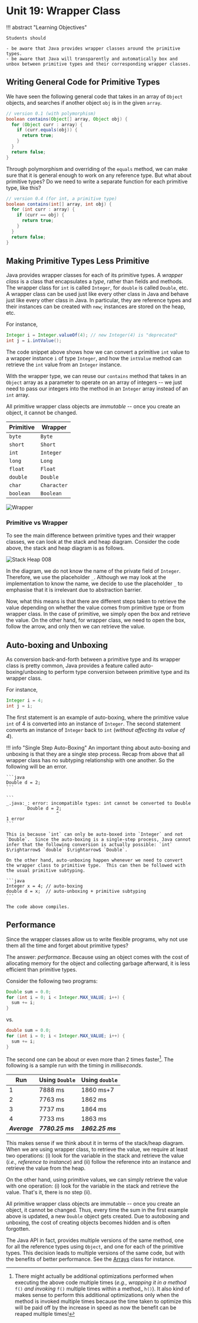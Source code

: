 # Unit 19: Wrapper Class

!!! abstract "Learning Objectives"

    Students should

    - be aware that Java provides wrapper classes around the primitive types.
    - be aware that Java will transparently and automatically box and unbox between primitive types and their corresponding wrapper classes.

## Writing General Code for Primitive Types

We have seen the following general code that takes in an array of `Object` objects, and searches if another object `obj` is in the given `array`.

```Java
// version 0.1 (with polymorphism)
boolean contains(Object[] array, Object obj) {
  for (Object curr : array) {
    if (curr.equals(obj)) {
      return true;
    }
  }
  return false;
}
```

Through polymorphism and overriding of the `equals` method, we can make sure that it is general enough to work on any reference type.  But what about primitive types?  Do we need to write a separate function for each primitive type, like this?
```Java
// version 0.4 (for int, a primitive type)
boolean contains(int[] array, int obj) {
  for (int curr : array) {
    if (curr == obj) {
      return true;
    }
  }
  return false;
}
```

## Making Primitive Types Less Primitive

Java provides wrapper classes for each of its primitive types.  A _wrapper class_ is a class that encapsulates a _type_, rather than fields and methods.  The wrapper class for `int` is called `Integer`, for `double` is called `Double`, etc.  A wrapper class can be used just like every other class in Java and behave just like every other class in Java.  In particular, they are reference types and their instances can be created with `new`; instances are stored on the heap, etc.  

For instance,

```java
Integer i = Integer.valueOf(4); // new Integer(4) is "deprecated"
int j = i.intValue();
```

The code snippet above shows how we can convert a primitive `int` value to a wrapper instance `i` of type `Integer`, and how the `intValue` method can retrieve the `int` value from an `Integer` instance.  

With the wrapper type, we can reuse our `contains` method that takes in an `Object` array as a parameter to operate on an array of integers -- we just need to pass our integers into the method in an `Integer` array instead of an `int` array.

All primitive wrapper class objects are _immutable_ -- once you create an object, it cannot be changed.

| Primitive | Wrapper     |
|-----------|-------------|
| `byte`    | `Byte`      |
| `short`   | `Short`     |
| `int`     | `Integer`   |
| `long`    | `Long`      |
| `float`   | `Float`     |
| `double`  | `Double`    |
| `char`    | `Character` |
| `boolean` | `Boolean`   |

![Wrapper](figures/ClassDiagram09.png)

### Primitive vs Wrapper

To see the main difference between primitive types and their wrapper classes, we can look at the stack and heap diagram.  Consider the code above, the stack and heap diagram is as follows.

![Stack Heap 008](figures/SH/008.png)

In the diagram, we do not know the name of the private field of `Integer`.  Therefore, we use the placeholder `_`.  Although we may look at the implementation to know the name, we decide to use the placeholder `_` to emphasise that it is irrelevant due to abstraction barrier.

Now, what this means is that there are different steps taken to retrieve the value depending on whether the value comes from primitive type or from wrapper class.  In the case of primitive, we simply open the box and retrieve the value.  On the other hand, for wrapper class, we need to open the box, follow the arrow, and only then we can retrieve the value.

## Auto-boxing and Unboxing

As conversion back-and-forth between a primitive type and its wrapper class is pretty common, Java provides a feature called auto-boxing/unboxing to perform type conversion between primitive type and its wrapper class.

For instance,

```java
Integer i = 4;
int j = i;
```

The first statement is an example of auto-boxing, where the primitive value `int` of 4 is converted into an instance of `Integer`.  The second statement converts an instance of `Integer` back to `int` (_without affecting its value of 4_).

!!! info "Single Step Auto-Boxing"
    An important thing about auto-boxing and unboxing is that they are a single step process.  Recap from above that all wrapper class has no subtyping relationship with one another.  So the following will be an error.

    ```java
    Double d = 2;
    ```

    ```
    _.java:_: error: incompatible types: int cannot be converted to Double
    		Double d = 2;
    		           ^
    1 error
    ```

    This is because `int` can only be auto-boxed into `Integer` and not `Double`.  Since the auto-boxing is a single-step process, Java cannot infer that the following conversion is actually possible: `int` $\rightarrow$ `double` $\rightarrow$ `Double`.

    On the other hand, auto-unboxing happen whenever we need to convert the wrapper class to primitive type.  This can then be followed with the usual primitive subtyping.

    ```java
    Integer x = 4; // auto-boxing
    double d = x;  // auto-unboxing + primitive subtyping
    ```

    The code above compiles.

## Performance

Since the wrapper classes allow us to write flexible programs, why not use them all the time and forget about primitive types?

The answer: _performance_. Because using an object comes with the cost of allocating memory for the object and collecting garbage afterward, it is less efficient than primitive types.   

Consider the following two programs:

```Java
Double sum = 0.0;
for (int i = 0; i < Integer.MAX_VALUE; i++) {
  sum += i;
}
```

vs.

```Java
double sum = 0.0;
for (int i = 0; i < Integer.MAX_VALUE; i++) {
  sum += i;
}
```

The second one can be about or even more than 2 times faster[^1].  The following is a sample run with the timing in _milliseconds_.

[^1]: There might actually be additional optimizations performed when executing the above code multiple times (_e.g., wrapping it in a method_ `f()` _and invoking_ `f()` multiple times within a method_ `h()`).  It also kind of makes sense to perform this additional optimizations only when the method is invoked multiple times because the time taken to optimize this will be paid off by the increase in speed as now the benefit can be reaped multiple times!

| Run | Using `Double` | Using `double` |
|-----|----------------|----------------|
| 1 | 7888 ms | 1860 ms+7 |
| 2 | 7763 ms | 1862 ms |
| 3 | 7737 ms | 1864 ms |
| 4 | 7733 ms | 1863 ms |
| ___Average___ | ___7780.25 ms___ | ___1862.25 ms___ |

This makes sense if we think about it in terms of the stack/heap diagram.  When we are using wrapper class, to retrieve the value, we require at least two operations: (i) look for the variable in the stack and retrieve the value (_i.e., reference to instance_) and (ii) follow the reference into an instance and retrieve the value from the heap.

On the other hand, using primitive values, we can simply retrieve the value with one operation: (i) look for the variable in the stack and retrieve the value.  That's it, there is no step (ii).

All primitive wrapper class objects are immutable -- once you create an object, it cannot be changed. Thus, every time the sum in the first example above is updated, a new `Double` object gets created.
Due to autoboxing and unboxing, the cost of creating objects becomes hidden and is often forgotten.

The Java API in fact, provides multiple versions of the same method, one for all the reference types using `Object`, and one for each of the primitive types.  This decision leads to multiple versions of the same code, but with the benefits of better performance.  See the [Arrays](https://docs.oracle.com/en/java/javase/17/docs/api/java.base/java/util/Arrays.html) class for instance.